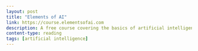 ```yaml
---
layout: post
title: "Elements of AI"
link: https://course.elementsofai.com
description: A free course covering the basics of artificial intelligence.
content-type: reading
tags: [artificial intelligence]
---
```

